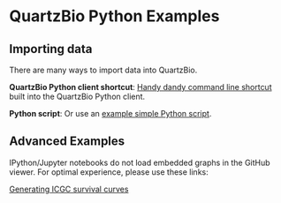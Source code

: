 QuartzBio Python Examples
======================

## Importing data

There are many ways to import data into QuartzBio.

**QuartzBio Python client shortcut**:
[Handy dandy command line shortcut](https://github.com/quartzbio/quartzbio-python/blob/master/examples/import/README.md) built into the QuartzBio Python client.

**Python script**:
Or use an
[example simple Python script](https://github.com/quartzbio/quartzbio-python/blob/master/examples/import_data.py).


## Advanced Examples

IPython/Jupyter notebooks do not load embedded graphs in the GitHub viewer.
For optimal experience, please use these links:

[Generating ICGC survival curves](http://nbviewer.jupyter.org/github/quartzbio/quartzbio-python/blob/fef6b7987c718519da5ede17f47b1601768987a4/examples/generating_icgc_survival_curves.ipynb)

